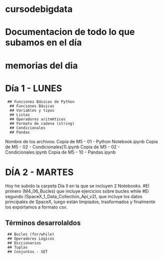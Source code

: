 # cursodebigdata 
# Documentacion de todo lo que subamos en el día 
# memorias del dia 

# Día 1 - LUNES 
     ## Funciones Básicas de Python 
      ## Funciones Básicas
      ## Variables y tipos
      ## Listas
      ## Operadores aritméticos
      ## Formato de cadena (string)
      ## Condicionales
      ## Pandas 
Nombre de los archivos: 
Copia de M5 - 01 - Python Notebook.ipynb
Copia de M5 - 02 - Condicionales(1).ipynb
Copia de M5 - 02 - Condicionales.ipynb
Copia de M5 - 10 - Pandas.ipynb

# DÍA 2 - MARTES 
Hoy he subido la carpeta Día II en la que se incluyen 2 Notebooks. 
#El primero (M4_06_Bucles) que incluye ejercicios sobre bucles while
#El segundo (SpaceX_1_Data_Collection_Api_v2), que incluye los datos principales de SpaceX, luego están limpiados, trasformados y finalmente los exportamos a formato csv. 
## Términos desarrolaldos
     ## Bucles (for/while) 
     ## Operadores Lógicos 
     ## Diccionarios
     ## Tuplas
     ## Conjuntos - SET

